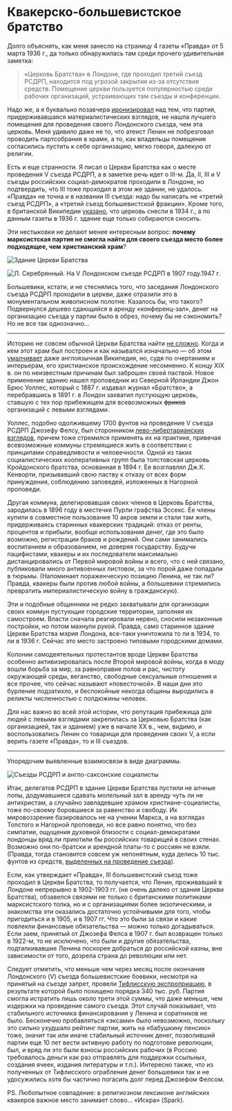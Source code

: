 # Квакерско-большевистское братство

Долго объяснять, как меня занесло на страницу 4 газеты «Правда» от 5 марта 1936 г., да только обнаружилась там среди прочего удивительная заметка: 

> «Церковь Братства» в Лондоне, где проходил третий съезд РСДРП, находится под угрозой закрытия из-за отсутствия средств. Помещение церкви пользуется популярностью среди рабочих организаций, устраивающих там съезды и конференции.

Надо же, а я буквально позавчера [иронизировал](https://yababay.github.io/longread/echo-1917/london) над тем, что партия, придерживавшаяся материалистических взглядов, не нашла лучшего помещения для проведения своего Лондонского съезда, чем эта церковь. Меня удивило даже не то, что атеист Ленин не побрезговал проводить партсобрания в храме, а то, как владельцы помещения согласились пустить к себе организацию, мягко говоря, далекую от религии. 

Есть и еще странности. Я писал о Церкви Братства как о месте проведения V съезда РСДРП, а в заметке речь идет о III-м. Да, II, III и V съезды российских социал-демократов проходили в Лондоне, но подтвердить, что III тоже проходил в этом же здании, не удалось. «Правда» не точна и в названии III съезда: надо бы написать не «третий съезд РСДРП», а «третий съезд большевистской фракции». Кроме того, в британской Википедии [указано](https://en.wikipedia.org/wiki/Brotherhood_Church), что церковь снесли в 1934 г., а по данным газеты в 1936 г. здание еще только собираются сносить. 

Эти нестыковки не делают менее интересным вопрос: **почему марксистская партия не смогла найти для своего съезда место более подходящее, чем христианский храм**?

![Здание Церкви Братства](https://storage.yandexcloud.net/longreads/images/channel-1917/%D1%86%D0%B5%D1%80%D0%BA%D0%BE%D0%B2%D1%8C%20%D0%B1%D1%80%D0%B0%D1%82%D1%81%D1%82%D0%B2%D0%B02.jpg)

![Л. Серебрянный. На V Лондонском съезде РСДРП в 1907 году.1947 г.](https://storage.yandexcloud.net/longreads/images/channel-1917/%D1%86%D0%B5%D1%80%D0%BA%D0%BE%D0%B2%D1%8C%20%D0%B1%D1%80%D0%B0%D1%82%D1%81%D1%82%D0%B2%D0%B01.jpg)

Большевики, кстати, и не стеснялись того, что заседания Лондонского съезда РСДРП проходили в церкви, даже отразили это в монументальном живописном полотне. Казалось бы, что такого? Подвернулся дешево сдающийся в аренду «конференц-зал», денег на организацию съезда у партии было в обрез, почему бы не сэкономить? Но не все так однозначно… 

***

Историю не совсем обычной Церкви Братства найти [не сложно](https://gptu-navsegda.livejournal.com/89526.html). Когда и кем этот храм был построен и как назывался изначально — об этом [умалчивает](https://en.wikipedia.org/wiki/Brotherhood_Church) даже англоязычная Википедия, но, судя по очертаниям и интерьерам, его христианское происхождение несомненно. К концу XIX в. он по неизвестным причинам был заброшен своей паствой. Новое применение зданию нашел проповедник из Северной Ирландии Джон Брюс Уоллес, который с 1887 г. издавал журнал «Братство», а перебравшись в 1891 г. в Лондон захватил пустующую церковь, ставшую с тех пор прибежищем для всевозможных <del>фриков</del> организаций с левыми взглядами.

Уоллес, подобно одолжившему 1700 фунтов на проведение V съезда  РСДРП Джозефу Фелсу, был сторонником [лево-либертарианских взглядов](https://w.wiki/DnGF), причем тоже стремился применять их на практике, привечая всевозможные коммуны стремящиеся жить в соответствии с принципами справедливости и человечности. Одной из таких социалистических кооперативных групп была толстовская церковь Кройдонского братства, основанная в 1894 г. Ее возглавлял  Дж.К. Кенворти, призывавший свою паству к отказу от всех форм принуждения, соблюдению заповедей, изложенных в Нагорной проповеди. 

Другая коммуна, делегировавшая своих членов в Церковь Братства, зародилась в 1896 году в местечке Пурли графства Эссекс. Ее члены купили в совместное пользование 10 акров земли и стали там жить, придерживаясь старинных квакерских традиций: отказ от ренты, процентов и прибыли, вообще использования денег, где это было возможно, регистрации браков и рождений. Они сами занимались воспитанием и образованием, не доверяя государству. Будучи пацифистами, квакеры и их последователи максимально дистанцировались от Первой мировой войны и всего, что с ней связано, публиковали много антивоенных листовок, за что порой даже попадали в тюрьмы. (Напоминает пораженческую позицию Ленина, не так ли? Правда, квакеры были против любой войны, а большевики стремились превратить империалистическую войну в гражданскую).

Эти и подобные общинники не редко захватывали для организации своих коммун пустующие городские территории, заполняя их самостроем. Власти сначала реагировали нервно, сносили незаконные постройки, но потом махнули рукой. Правда, само старинное здание Церкви Братства мэрия Лондона, все-таки уничтожила то ли в 1934, то ли в 1936 г. Сейчас это место застроено типовыми городскими домами.

Колонии самодеятельных протестантов вроде Церкви Братства особенно активизировалась после Второй мировой войны, когда в моду вошли борьба за мир, за равноправие полов и рас, чистоту окружающей среды, веганство, свободные сексуальные  отношения и все прочее, что сейчас называют «повесточкой». В наши дни это бурление подзатихло, и беспокойные некогда общины выродились в реликты численностью с полдюжины человек. 

Для нас важно во всей этой истории, что репутация прибежища для людей с левыми взглядами закрепилась за Церковью Братства (как организацией, так и зданием) уже в начале XX в., чем, видимо, и воспользовались Ленин со товарищи для проведения своих V, а если верить газете «Правда», то и III съездов. 

***

Упорядочим выявленные взаимосвязи в виде диаграммы.

![Съезды РСДРП и англо-саксонские социалисты](https://storage.yandexcloud.net/longreads/images/channel-1917/%D0%9B%D0%BE%D0%BD%D0%B4%D0%BE%D0%BD%D1%81%D0%BA%D0%B8%D0%B5%20%D1%81%D1%8A%D0%B5%D0%B7%D0%B4%D1%8B.png)

Итак, делегатов РСДРП в здание Церкви Братства пустили не алчные попы, додумавшиеся сдавать молельный зал в аренду чуть ли не антихристам, а случайно завладевшие храмом христиане-социалисты, тоже по-своему боровшиеся за равенство и свободу. Их мировоззрение базировалось не на учении Маркса, а на взглядах Толстого и Нагорной проповеди, но все равно понятно, что без симпатии, ощущения духовной близости с социал-демократами лондонцы вряд ли приютили бы российских товарищей в своих стенах. Возможно они по-братски и арендной платы-то с россиян не взяли. (Правда, тогда становится совсем уж непонятным, куда делись 10 тыс. фунтов из средств, [выделенных на проведение съезда](https://yababay.github.io/longread/echo-1917/london)).

Если, как утверждает «Правда», III большевистский съезд тоже проходил в Церкви Братства, то получается, что Ленин, проживавший в Лондоне непрерывно в 1902-1903 гг. (не очень далеко от здания Церкви Братства), обзавелся связями не только с британскими политиками марксистского толка, но и с организациями более экзотическими, и знакомства эти оказались достаточно устойчивыми для того, чтобы пригодиться и в 1905, и в 1907 гг. Что это были за связи и какие повлекли финансовые обязательства — можно только догадываться. Если заем, принятый от Джозефа Фелса в 1907 г. был возвращен только в 1922-м, то не исключено, что были и другие обязательства, подталкивавшие Ленина поскорее добраться до российской казны, вне зависимости от того, дозрела страна до революции или нет.

Следует отметить, что меньше чем через месяц после окончания Лондонского (V) съезда большевистские боевики, несмотря на принятый на съезде запрет, провели [Тифлисскую экспроприацию](https://w.wiki/Dkjf), в результате которой было похищено порядка 340 тыс. руб. Партия смогла истратить лишь около трети этой суммы, что даже меньше, чем издержки на проведение самого съезда. Этот случай показывает, что стабильного источника финансирования у Ленина и соратников не было. Бесконечно пробавляться «эксами» было невозможно, поскольку это сильно ухудшало рейтинг партии, жить на «бабушкину пенсию» тоже, значит так или иначе стабильный источник денег, позволивший партии еще 10 лет вести активную работу по подготовке революции, был, и вряд ли это были взносы российских рабочих (в Россию требовалось деньги как раз отправлять для поддержки ссыльных, создания ячеек, издания литературы и т.п.). Интересно также, что из полученных от Тифлисского ограбления денег большевики так и не удосужились хотя бы частично погасить долг перед Джозефом Фелсом.

PS. Любопытное совпадение: в религиозном лексиконе английских квакеров важное место занимает слово… «Искра» (Spark).

